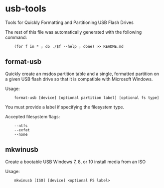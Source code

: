 usb-tools
=========
Tools for Quickly Formatting and Partitioning USB Flash Drives

The rest of this file was automatically generated with the following command:

        (for f in * ; do ./$f --help ; done) >> README.md


format-usb
----------
Quickly create an msdos partition table and a single, formatted partition
on a given USB flash drive so that it is compatible with Microsoft Windows.

Usage: 

        format-usb [device] [optional partition label] [optional fs type]

You must provide a label if specifying the filesystem type.

Accepted filesystem flags:

        --ntfs
        --exfat
        --none


mkwinusb
--------
Create a bootable USB Windows 7, 8, or 10 install media from an ISO

Usage:

        mkwinusb [ISO] [device] <optional FS label>

